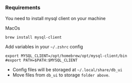 ### Requirements
You need to install mysql client on your machine

MacOs
```
brew install mysql-client
```

Add variables in your `~/.zshrc` config
```
export MYSQL_CLIENT=/opt/homebrew/opt/mysql-client/bin
#export PATH=$PATH:$MYSQL_CLIENT
```

- Config files will be storaged at `~/.local/share/db_ui`
- Move files from `db_ui` to storage `folder above`.
